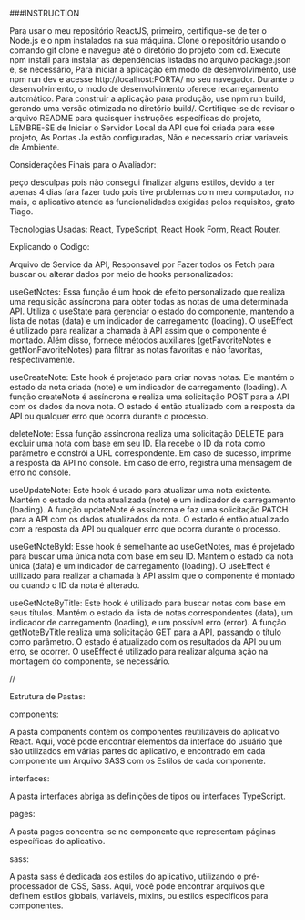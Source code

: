 ###INSTRUCTION

Para usar o meu repositório ReactJS, primeiro, certifique-se de ter o Node.js e o npm instalados na sua máquina. Clone o repositório usando o comando git clone e navegue até o diretório do projeto com cd. Execute npm install para instalar as dependências listadas no arquivo package.json e, se necessário, Para iniciar a aplicação em modo de desenvolvimento, use npm run dev e acesse http://localhost:PORTA/ no seu navegador. Durante o desenvolvimento, o modo de desenvolvimento oferece recarregamento automático. Para construir a aplicação para produção, use npm run build, gerando uma versão otimizada no diretório build/. Certifique-se de revisar o arquivo README para quaisquer instruções específicas do projeto, LEMBRE-SE de Iniciar o Servidor Local da API que foi criada para esse projeto, As Portas Ja estão configuradas, Não e necessario criar variaveis de Ambiente.

Considerações Finais para o Avaliador:

peço desculpas pois não consegui finalizar alguns estilos, devido a ter apenas 4 dias fara fazer tudo pois tive problemas com meu computador, no mais, o aplicativo atende as funcionalidades exigidas pelos requisitos, grato Tiago.

Tecnologias Usadas:
React, TypeScript, React Hook Form, React Router.

Explicando o Codigo:

Arquivo de Service da API, Responsavel por Fazer todos os Fetch para buscar ou alterar dados por meio de hooks personalizados:

useGetNotes:
Essa função é um hook de efeito personalizado que realiza uma requisição assíncrona para obter todas as notas de uma determinada API. Utiliza o useState para gerenciar o estado do componente, mantendo a lista de notas (data) e um indicador de carregamento (loading). O useEffect é utilizado para realizar a chamada à API assim que o componente é montado. Além disso, fornece métodos auxiliares (getFavoriteNotes e getNonFavoriteNotes) para filtrar as notas favoritas e não favoritas, respectivamente.

useCreateNote:
Este hook é projetado para criar novas notas. Ele mantém o estado da nota criada (note) e um indicador de carregamento (loading). A função createNote é assíncrona e realiza uma solicitação POST para a API com os dados da nova nota. O estado é então atualizado com a resposta da API ou qualquer erro que ocorra durante o processo.

deleteNote:
Essa função assíncrona realiza uma solicitação DELETE para excluir uma nota com base em seu ID. Ela recebe o ID da nota como parâmetro e constrói a URL correspondente. Em caso de sucesso, imprime a resposta da API no console. Em caso de erro, registra uma mensagem de erro no console.

useUpdateNote:
Este hook é usado para atualizar uma nota existente. Mantém o estado da nota atualizada (note) e um indicador de carregamento (loading). A função updateNote é assíncrona e faz uma solicitação PATCH para a API com os dados atualizados da nota. O estado é então atualizado com a resposta da API ou qualquer erro que ocorra durante o processo.

useGetNoteById:
Esse hook é semelhante ao useGetNotes, mas é projetado para buscar uma única nota com base em seu ID. Mantém o estado da nota única (data) e um indicador de carregamento (loading). O useEffect é utilizado para realizar a chamada à API assim que o componente é montado ou quando o ID da nota é alterado.

useGetNoteByTitle:
Este hook é utilizado para buscar notas com base em seus títulos. Mantém o estado da lista de notas correspondentes (data), um indicador de carregamento (loading), e um possível erro (error). A função getNoteByTitle realiza uma solicitação GET para a API, passando o título como parâmetro. O estado é atualizado com os resultados da API ou um erro, se ocorrer. O useEffect é utilizado para realizar alguma ação na montagem do componente, se necessário.

//

Estrutura de Pastas:

components:

A pasta components contém os componentes reutilizáveis do aplicativo React.
Aqui, você pode encontrar elementos da interface do usuário que são utilizados em várias partes do aplicativo, e encontrado em cada componente um Arquivo SASS com os Estilos de cada componente.

interfaces:

A pasta interfaces abriga as definições de tipos ou interfaces TypeScript.

pages:

A pasta pages concentra-se no componente que representam páginas específicas do aplicativo.

sass:

A pasta sass é dedicada aos estilos do aplicativo, utilizando o pré-processador de CSS, Sass.
Aqui, você pode encontrar arquivos que definem estilos globais, variáveis, mixins, ou estilos específicos para componentes.
